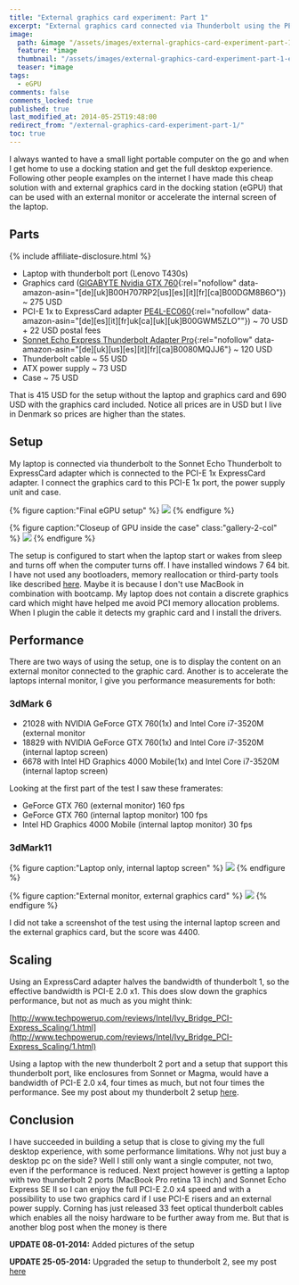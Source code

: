 ```yaml
---
title: "External graphics card experiment: Part 1"
excerpt: "External graphics card connected via Thunderbolt using the PE4L-EC060 ExpressCard adapter and Sonnet Echo Express Thunderbolt Adapter Pro."
image:
  path: &image "/assets/images/external-graphics-card-experiment-part-1-eGPU-setup-overview-feature.png"
  feature: *image
  thumbnail: "/assets/images/external-graphics-card-experiment-part-1-eGPU-setup-overview-feature-th.png"
  teaser: *image
tags:
  - eGPU
comments: false
comments_locked: true
published: true
last_modified_at: 2014-05-25T19:48:00
redirect_from: "/external-graphics-card-experiment-part-1/"
toc: true
---
```

I always wanted to have a small light portable computer on the go and when I get home to use a docking station and get the full desktop experience. Following other people examples on the internet I have made this cheap solution with and external graphics card in the docking station (eGPU) that can be used with an external monitor or accelerate the internal screen of the laptop.
## Parts
{% include affiliate-disclosure.html %}

* Laptop with thunderbolt port (Lenovo T430s)
* Graphics card ([GIGABYTE Nvidia GTX 760](https://www.amazon.com/dp/B00DGM8B6O/){:rel="nofollow" data-amazon-asin="[de][uk]B00H707RP2[us][es][it][fr][ca]B00DGM8B6O"}) ~ 275 USD
* PCI-E 1x to ExpressCard adapter [PE4L-EC060](https://www.amazon.com/dp/B00GWM5ZLO/){:rel="nofollow" data-amazon-asin="[de][es][it][fr]uk[ca][uk][uk]B00GWM5ZLO""}) ~ 70 USD + 22 USD postal fees
* [Sonnet Echo Express Thunderbolt Adapter Pro](https://www.amazon.com/dp/B0080MQJJ6/){:rel="nofollow" data-amazon-asin="[de][uk][us][es][it][fr][ca]B0080MQJJ6"} ~ 120 USD
* Thunderbolt cable ~ 55 USD
* ATX power supply ~ 73 USD
* Case ~ 75 USD

That is 415 USD for the setup without the laptop and graphics card and 690 USD with the graphics card included. Notice all prices are in USD but I live in Denmark so prices are higher than the states.
## Setup
My laptop is connected via thunderbolt to the Sonnet Echo Thunderbolt to ExpressCard adapter which is connected to the PCI-E 1x ExpressCard adapter. I connect the graphics card to this PCI-E 1x port, the power supply unit and case.

{% figure caption:"Final eGPU setup" %}
![](/assets/images/external-graphics-card-experiment-part-1-eGPU-setup-overview.png)
{% endfigure %}

{% figure caption:"Closeup of GPU inside the case" class:"gallery-2-col" %}
![](/assets/images/external-graphics-card-experiment-part-1-back.jpg)
{% endfigure %}

The setup is configured to start when the laptop start or wakes from sleep and turns off when the computer turns off. I have installed windows 7 64 bit. I have not used any bootloaders, memory reallocation or third-party tools like described [here](https://www.techinferno.com/index.php?/forums/topic/3225-2013-11-mba-gtx5704gbpsc-tbec2-pe4l-21b-win7-kloper/).
Maybe it is because I don't use MacBook in combination with bootcamp. My laptop does not contain a discrete graphics card which might have helped me avoid PCI memory allocation problems. When I plugin the cable it detects my graphic card and I install the drivers.
## Performance
There are two ways of using the setup, one is to display the content on an external monitor connected to the graphic card. Another is to accelerate the laptops internal monitor, I give you performance measurements for both:


### 3dMark 6

* 21028 with NVIDIA GeForce GTX 760(1x) and Intel Core i7-3520M (external monitor
* 18829 with NVIDIA GeForce GTX 760(1x) and Intel Core i7-3520M   (internal laptop screen)
* 6678 with Intel HD Graphics 4000 Mobile(1x) and Intel Core i7-3520M (internal laptop screen)

Looking at the first part of the test I saw these framerates:

* GeForce GTX 760 (external monitor) 160 fps
* GeForce GTX 760 (internal laptop monitor) 100 fps
* Intel HD Graphics 4000 Mobile (internal laptop monitor) 30 fps

### 3dMark11
{% figure caption:"Laptop only, internal laptop screen" %}
![](/assets/images/external-graphics-card-experiment-part-1-3dmark11-hd4000.png)
{% endfigure %}

{% figure caption:"External monitor, external graphics card" %}
![](/assets/images/external-graphics-card-experiment-part-1-3dmark11-gtx760.png)
{% endfigure %}

I did not take a screenshot of the test using the internal laptop screen and the external graphics card, but the score was 4400.

## Scaling
Using an ExpressCard adapter halves the bandwidth of thunderbolt 1, so the effective bandwidth is PCI-E 2.0 x1. This does slow down the graphics performance, but not as much as you might think:

[http://www.techpowerup.com/reviews/Intel/Ivy_Bridge_PCI-Express_Scaling/1.html](http://www.techpowerup.com/reviews/Intel/Ivy_Bridge_PCI-Express_Scaling/1.html)

Using a laptop with the new thunderbolt 2 port and a setup that support this thunderbolt port, like enclosures from Sonnet or Magma, would have a bandwidth of PCI-E 2.0 x4, four times as much, but not four times the performance. See my post about my thunderbolt 2 setup [here](/projects/thunderbolt-2-egpu-built-around-sonnet-echo-express-se-ii-and-pe4l).

## Conclusion
I have succeeded in building a setup that is close to giving my the full desktop experience, with some performance limitations. Why not just buy a desktop pc on the side? Well I still only want a single computer, not two, even if the performance is reduced. Next project however is getting a laptop with two thunderbolt 2 ports (MacBook Pro retina 13 inch) and Sonnet Echo Express SE II so I can enjoy the full PCI-E 2.0 x4 speed and with a possibility to use two graphics card if I use PCI-E risers and an external power supply. Corning has just released 33 feet optical thunderbolt cables which enables all the noisy hardware to be further away from me. But that is another blog post when the money is there

**UPDATE 08-01-2014:** Added pictures of the setup

**UPDATE 25-05-2014:** Upgraded the setup to thunderbolt 2, see my post [here](/projects/thunderbolt-2-egpu-built-around-sonnet-echo-express-se-ii-and-pe4l)
